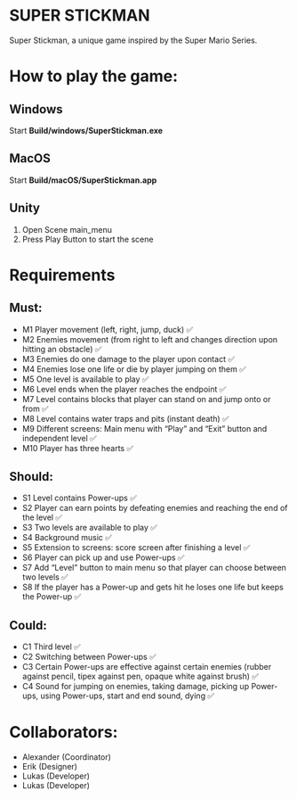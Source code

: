 # SUPER STICKMAN
Super Stickman, a unique game inspired by the Super Mario Series.

# How to play the game:
## Windows
Start **Build/windows/SuperStickman.exe**

## MacOS
Start **Build/macOS/SuperStickman.app**

## Unity
1. Open Scene main_menu
2. Press Play Button to start the scene

# Requirements
## Must:
- M1 Player movement (left, right, jump, duck) ✅ 
- M2 Enemies movement (from right to left and changes direction upon hitting an obstacle) ✅ 
- M3 Enemies do one damage to the player upon contact ✅
- M4 Enemies lose one life or die by player jumping on them ✅ 
- M5 One level is available to play ✅
- M6 Level ends when the player reaches the endpoint ✅
- M7 Level contains blocks that player can stand on and jump onto or from ✅
- M8 Level contains water traps and pits (instant death) ✅
- M9 Different screens: Main menu with “Play” and “Exit” button and independent level ✅ 
- M10 Player has three hearts ✅

## Should:
- S1 Level contains Power-ups ✅ 
- S2 Player can earn points by defeating enemies and reaching the end of the level ✅ 
- S3 Two levels are available to play ✅
- S4 Background music ✅
- S5 Extension to screens: score screen after finishing a level ✅
- S6 Player can pick up and use Power-ups  ✅ 
- S7 Add “Level” button to main menu so that player can choose between two levels ✅
- S8 If the player has a Power-up and gets hit he loses one life but keeps the Power-up ✅ 

## Could:
- C1 Third level ✅
- C2 Switching between Power-ups ✅
- C3 Certain Power-ups are effective against certain enemies (rubber against pencil, tipex against pen, opaque white against brush) ✅
- C4 Sound for jumping on enemies, taking damage, picking up Power-ups, using Power-ups, start and end sound, dying ✅

# Collaborators:
  - Alexander (Coordinator)
  - Erik (Designer)
  - Lukas (Developer)
  - Lukas (Developer)

